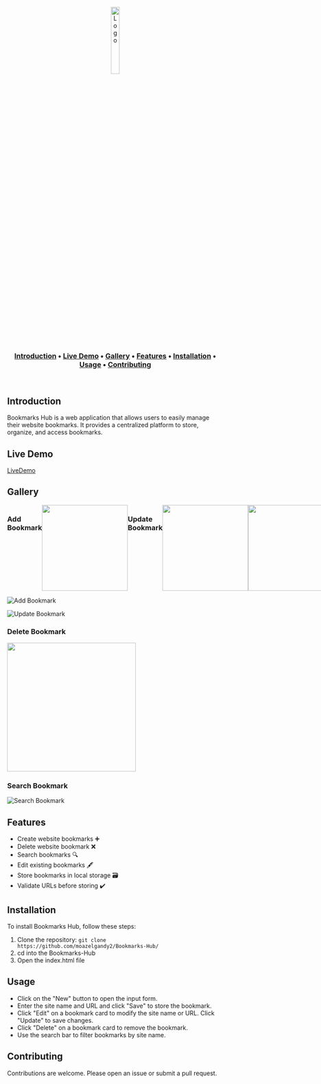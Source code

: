 <p align="center">
  <a href="https://github.com/moazelgandy2" target="_blank" rel="noopener">
    <img src="https://moazelgandy2.github.io/Bookmarks-Hub/bookmark-white.svg" width="20%" alt="Logo">
  </a>
</p>

<h3 align="center">
  <a href="#introduction">Introduction</a> •
  <a href="#livedemo">Live Demo</a> •
  <a href="#gallery">Gallery</a> •
  <a href="#features">Features</a> •
  <a href="#installation">Installation</a> •
  <a href="#usage">Usage</a> •
  <a href="#contributing">Contributing</a>
</h3>

<p>&nbsp;</p>

## Introduction

Bookmarks Hub is a web application that allows users to easily manage their website bookmarks. It provides a centralized platform to store, organize, and access bookmarks.

## Live Demo

[LiveDemo](https://moazelgandy2.github.io/Bookmarks-Hub/)

## Gallery

<div style="display: flex; justify-content: space-between;">

### Add Bookmark

  <img src="https://github.com/moazelgandy2/Bookmarks-Hub/assets/56883008/6d4c533f-31e6-4312-b8b7-7837895f877a" width="200">

### Update Bookmark

  <img src="https://github.com/moazelgandy2/Bookmarks-Hub/assets/56883008/092d448c-3a85-41fd-91e6-3cf43b53f1c0" width="200">

  <img src="https://github.com/moazelgandy2/Bookmarks-Hub/assets/56883008/d423167a-7679-4332-8f37-c6b5ef061f6e" width="200">

  <img src="https://github.com/moazelgandy2/Bookmarks-Hub/assets/56883008/958119a0-baea-4066-9c72-a73d1159563a" width="200">

</div>

![Add Bookmark](https://github.com/moazelgandy2/Bookmarks-Hub/assets/56883008/6d4c533f-31e6-4312-b8b7-7837895f877a)

![Update Bookmark](https://github.com/moazelgandy2/Bookmarks-Hub/assets/56883008/092d448c-3a85-41fd-91e6-3cf43b53f1c0)

### Delete Bookmark

<img src="https://github.com/moazelgandy2/Bookmarks-Hub/assets/56883008/d423167a-7679-4332-8f37-c6b5ef061f6e" width="300">

### Search Bookmark

![Search Bookmark](https://github.com/moazelgandy2/Bookmarks-Hub/assets/56883008/958119a0-baea-4066-9c72-a73d1159563a)

## Features

- Create website bookmarks ➕
- Delete website bookmark ❌
- Search bookmarks 🔍
- Edit existing bookmarks 🖋️
- Store bookmarks in local storage 🗃️
- Validate URLs before storing ✔️

## Installation

To install Bookmarks Hub, follow these steps:

1. Clone the repository: `git clone https://github.com/moazelgandy2/Bookmarks-Hub/`
2. cd into the Bookmarks-Hub
3. Open the index.html file

## Usage

- Click on the "New" button to open the input form.
- Enter the site name and URL and click "Save" to store the bookmark.
- Click "Edit" on a bookmark card to modify the site name or URL. Click "Update" to save changes.
- Click "Delete" on a bookmark card to remove the bookmark.
- Use the search bar to filter bookmarks by site name.

## Contributing

Contributions are welcome. Please open an issue or submit a pull request.
